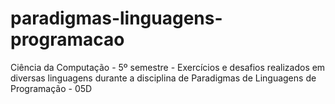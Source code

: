 # paradigmas-linguagens-programacao
Ciência da Computação - 5º semestre - Exercícios e desafios realizados em diversas linguagens durante a disciplina de Paradigmas de Linguagens de Programação - 05D
